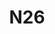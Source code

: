 ---
facebook: https://facebook.com/n26usa
instagram: https://instagram.com/n26
linkedin: https://linkedin.com/company/n26
logohandle: n26
sort: n26
title: N26
twitter: https://x.com/n26usa
website: https://www.n26.com/
wikipedia: https://en.wikipedia.org/wiki/N26_(bank)
---